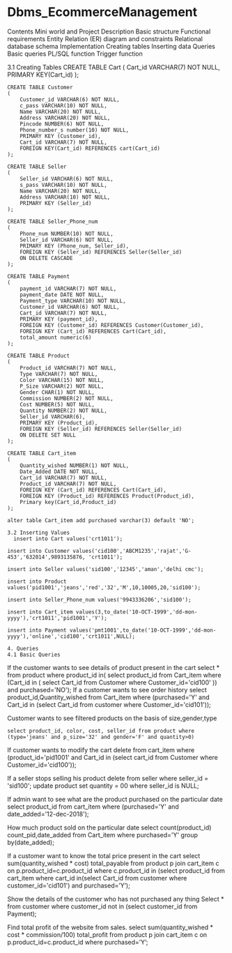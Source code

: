 # Dbms_EcommerceManagement
Contents
Mini world and Project Description
Basic structure
Functional requirements
Entity Relation (ER) diagram and constraints
Relational database schema
Implementation
Creating tables
Inserting data
Queries
Basic queries
PL/SQL function
Trigger function

3.1 Creating Tables
    CREATE TABLE Cart
    (
        Cart_id VARCHAR(7) NOT NULL,
        PRIMARY KEY(Cart_id)
    );

    CREATE TABLE Customer
    (
        Customer_id VARCHAR(6) NOT NULL,
        c_pass VARCHAR(10) NOT NULL,
        Name VARCHAR(20) NOT NULL,
        Address VARCHAR(20) NOT NULL,
        Pincode NUMBER(6) NOT NULL,
        Phone_number_s number(10) NOT NULL,
        PRIMARY KEY (Customer_id),
        Cart_id VARCHAR(7) NOT NULL,
        FOREIGN KEY(Cart_id) REFERENCES cart(Cart_id)
    );

    CREATE TABLE Seller
    (
        Seller_id VARCHAR(6) NOT NULL,
        s_pass VARCHAR(10) NOT NULL,
        Name VARCHAR(20) NOT NULL,
        Address VARCHAR(10) NOT NULL,
        PRIMARY KEY (Seller_id)
    );

    CREATE TABLE Seller_Phone_num
    (
        Phone_num NUMBER(10) NOT NULL,
        Seller_id VARCHAR(6) NOT NULL,
        PRIMARY KEY (Phone_num, Seller_id),
        FOREIGN KEY (Seller_id) REFERENCES Seller(Seller_id)
        ON DELETE CASCADE
    );

    CREATE TABLE Payment
    (
        payment_id VARCHAR(7) NOT NULL,
        payment_date DATE NOT NULL,
        Payment_type VARCHAR(10) NOT NULL,
        Customer_id VARCHAR(6) NOT NULL,
        Cart_id VARCHAR(7) NOT NULL,
        PRIMARY KEY (payment_id),
        FOREIGN KEY (Customer_id) REFERENCES Customer(Customer_id),
        FOREIGN KEY (Cart_id) REFERENCES Cart(Cart_id),
        total_amount numeric(6)
    );

    CREATE TABLE Product
    (
        Product_id VARCHAR(7) NOT NULL,
        Type VARCHAR(7) NOT NULL,
        Color VARCHAR(15) NOT NULL,
        P_Size VARCHAR(2) NOT NULL,
        Gender CHAR(1) NOT NULL,
        Commission NUMBER(2) NOT NULL,
        Cost NUMBER(5) NOT NULL,
        Quantity NUMBER(2) NOT NULL,
        Seller_id VARCHAR(6),
        PRIMARY KEY (Product_id),
        FOREIGN KEY (Seller_id) REFERENCES Seller(Seller_id)
        ON DELETE SET NULL
    );

    CREATE TABLE Cart_item
    (
        Quantity_wished NUMBER(1) NOT NULL,
        Date_Added DATE NOT NULL,
        Cart_id VARCHAR(7) NOT NULL,
        Product_id VARCHAR(7) NOT NULL,
        FOREIGN KEY (Cart_id) REFERENCES Cart(Cart_id),
        FOREIGN KEY (Product_id) REFERENCES Product(Product_id),
        Primary key(Cart_id,Product_id)
    );

    alter table Cart_item add purchased varchar(3) default 'NO';

    3.2 Inserting Values
      insert into Cart values('crt1011');

    insert into Customer values('cid100','ABCM1235','rajat','G-453','632014',9893135876, 'crt1011');

    insert into Seller values('sid100','12345','aman','delhi cmc');

    insert into Product values('pid1001','jeans','red','32','M',10,10005,20,'sid100');

    insert into Seller_Phone_num values('9943336206','sid100');

    insert into Cart_item values(3,to_date('10-OCT-1999','dd-mon-yyyy'),'crt1011','pid1001','Y');

    insert into Payment values('pmt1001',to_date('10-OCT-1999','dd-mon-yyyy'),'online','cid100','crt1011',NULL);

    4. Queries
    4.1 Basic Queries
If the customer wants to see details of product present in the cart
    select * from product where product_id in(
        select product_id from Cart_item where (Cart_id in (
            select Cart_id from Customer where Customer_id='cid100'
        ))
    and purchased='NO');
If a customer wants to see order history
    select product_id,Quantity_wished from Cart_item where (purchased='Y' and Cart_id in (select Cart_id from customer where Customer_id='cid101'));
    
Customer wants to see filtered products on the basis of size,gender,type

    select product_id, color, cost, seller_id from product where (type='jeans' and p_size='32' and gender='F' and quantity>0)
    
If customer wants to modify the cart
    delete from cart_item where (product_id='pid1001' and Cart_id in (select cart_id from Customer where Customer_id='cid100'));
    
If a seller stops selling his product
    delete  from seller where seller_id = 'sid100';
    update product set quantity = 00 where seller_id is NULL;
    
If admin want to see what are the product purchased on the particular date
    select product_id from cart_item where (purchased='Y' and date_added='12-dec-2018');
    
How much product sold on the particular date
    select count(product_id) count_pid,date_added from Cart_item where purchased='Y'  group by(date_added);
    
If a customer want to know the total price present in the cart
    select sum(quantity_wished * cost) total_payable from product p join cart_item c on p.product_id=c.product_id where c.product_id in (select product_id from cart_item where cart_id in(select Cart_id from customer where customer_id='cid101') and purchased=’Y’);
    
Show the details of the customer who has not purchased any thing
    Select * from customer where customer_id not in (select customer_id from Payment);
    
Find total profit of the website from sales.
    select sum(quantity_wished * cost * commission/100) total_profit from product p join cart_item c on p.product_id=c.product_id where purchased=’Y’;
